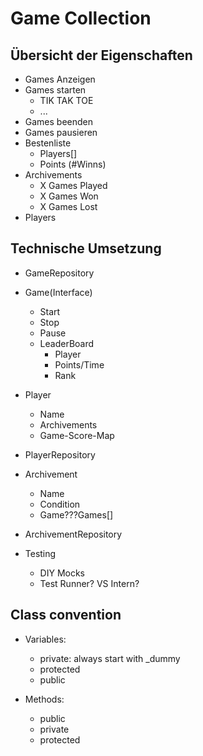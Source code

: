 # Game Collection

## Übersicht der Eigenschaften

- Games Anzeigen
- Games starten
  - TIK TAK TOE
  - ...
- Games beenden
- Games pausieren
- Bestenliste
  - Players[]
  - Points (#Winns)
- Archivements
  - X Games Played
  - X Games Won
  - X Games Lost
- Players

## Technische Umsetzung

- GameRepository
- Game(Interface)
  - Start
  - Stop
  - Pause
  - LeaderBoard
    - Player
    - Points/Time
    - Rank
- Player
  - Name
  - Archivements
  - Game-Score-Map
- PlayerRepository
  
- Archivement
  - Name
  - Condition
  - Game???Games[]
- ArchivementRepository

- Testing
  - DIY Mocks
  - Test Runner? VS Intern?

 ## Class convention 

- Variables:
  - private: always start with _dummy
  - protected
  - public

- Methods:
  - public
  - private 
  - protected
